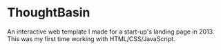 # ThoughtBasin
An interactive web template I made for a start-up's  landing page in 2013. This was my first time working with HTML/CSS/JavaScript.
